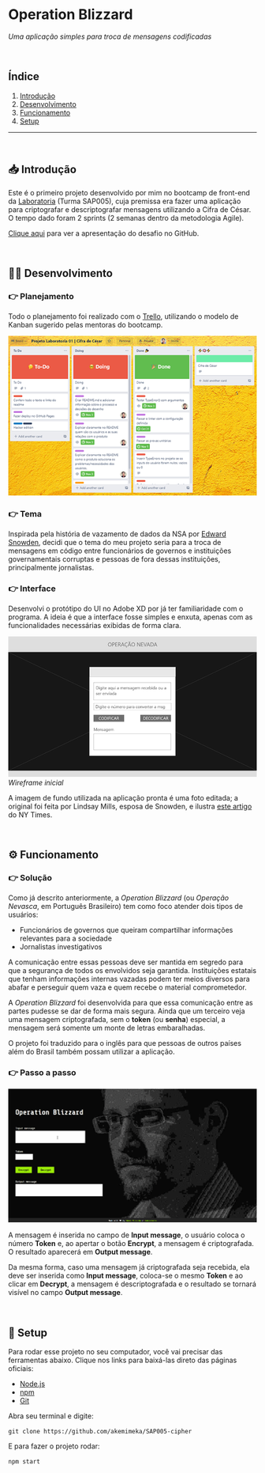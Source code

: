 # Operation Blizzard
*Uma aplicação simples para troca de mensagens codificadas*

<br>

## Índice
1. [Introdução](#📥-introdução)
2. [Desenvolvimento](#👩💻-desenvolvimento)
3. [Funcionamento](#⚙️-funcionamento)
4. [Setup](#🧰-setup)

---

<br>

## 📥 Introdução
Este é o primeiro projeto desenvolvido por mim no bootcamp de front-end da [Laboratoria](https://www.laboratoria.la/br) (Turma SAP005), cuja premissa era fazer uma aplicação para criptografar e descriptografar mensagens utilizando a Cifra de César. O tempo dado foram 2 sprints (2 semanas dentro da metodologia Agile).

[Clique aqui](https://github.com/Laboratoria/SAP005-cipher) para ver a apresentação do desafio no GitHub.

<br>

## 👩‍💻 Desenvolvimento
### 👉 Planejamento
Todo o planejamento foi realizado com o [Trello](https://trello.com/), utilizando o modelo de Kanban sugerido pelas mentoras do bootcamp.

![alt text](src/img/print-trello.png "Print do board do projeto no Trello")

### 👉 Tema
Inspirada pela história de vazamento de dados da NSA por [Edward Snowden](https://pt.wikipedia.org/wiki/Edward_Snowden), decidi que o tema do meu projeto seria para a troca de mensagens em código entre funcionários de governos e instituições governamentais corruptas e pessoas de fora dessas instituições, principalmente jornalistas.

### 👉 Interface
Desenvolvi o protótipo do UI no Adobe XD por já ter familiaridade com o programa. A ideia é que a interface fosse simples e enxuta, apenas com as funcionalidades necessárias exibidas de forma clara.

![alt text](src/img/wireframe.png "Wireframe inicial")
*Wireframe inicial*

A imagem de fundo utilizada na aplicação pronta é uma foto editada; a original foi feita por Lindsay Mills, esposa de Snowden, e ilustra [este artigo](https://www.nytimes.com/2019/09/13/books/review-permanent-record-edward-snowden-memoir.html) do NY Times.


<br>

## ⚙️ Funcionamento
### 👉 Solução
Como já descrito anteriormente, a *Operation Blizzard* (ou *Operação Nevasca*, em Português Brasileiro) tem como foco atender dois tipos de usuários:

- Funcionários de governos que queiram compartilhar informações relevantes para a sociedade
- Jornalistas investigativos 

A comunicação entre essas pessoas deve ser mantida em segredo para que a segurança de todos os envolvidos seja garantida. Instituições estatais que tenham informações internas vazadas podem ter meios diversos para abafar e perseguir quem vaza e quem recebe o material comprometedor.

A *Operation Blizzard* foi desenvolvida para que essa comunicação entre as partes pudesse se dar de forma mais segura. Ainda que um terceiro veja uma mensagem criptografada, sem o **token** (ou **senha**) especial, a mensagem será somente um monte de letras embaralhadas.

O projeto foi traduzido para o inglês para que pessoas de outros países além do Brasil também possam utilizar a aplicação.

### 👉 Passo a passo
![alt text](src/img/blizzard-demo.gif)

A mensagem é inserida no campo de __Input message__, o usuário coloca o número __Token__ e, ao apertar o botão __Encrypt__, a mensagem é criptografada. O resultado aparecerá em __Output message__.

Da mesma forma, caso uma mensagem já criptografada seja recebida, ela deve ser inserida como **Input message**, coloca-se o mesmo **Token** e ao clicar em **Decrypt**, a mensagem é descriptografada e o resultado se tornará visível no campo **Output message**.

<br>

## 🧰 Setup
Para rodar esse projeto no seu computador, você vai precisar das ferramentas abaixo. Clique nos links para baixá-las direto das páginas oficiais:

- [Node.js](https://nodejs.org/en/)
- [npm](https://www.npmjs.com/get-npm)
- [Git](https://git-scm.com/)

Abra seu terminal e digite:

```
git clone https://github.com/akemimeka/SAP005-cipher
```

E para fazer o projeto rodar:
```
npm start
```